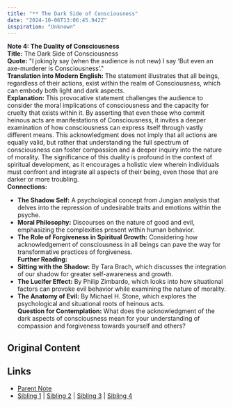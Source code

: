 ```yaml
---
title: "** The Dark Side of Consciousness"
date: "2024-10-06T13:06:45.942Z"
inspiration: "Unknown"
---
```


  
**Note 4: The Duality of Consciousness**  
**Title:** The Dark Side of Consciousness  
**Quote:** "I jokingly say (when the audience is not new) I say ‘But even an axe-murderer is Consciousness’."  
**Translation into Modern English:** The statement illustrates that all beings, regardless of their actions, exist within the realm of Consciousness, which can embody both light and dark aspects.  
**Explanation:** This provocative statement challenges the audience to consider the moral implications of consciousness and the capacity for cruelty that exists within it. By asserting that even those who commit heinous acts are manifestations of Consciousness, it invites a deeper examination of how consciousness can express itself through vastly different means. This acknowledgment does not imply that all actions are equally valid, but rather that understanding the full spectrum of consciousness can foster compassion and a deeper inquiry into the nature of morality. The significance of this duality is profound in the context of spiritual development, as it encourages a holistic view wherein individuals must confront and integrate all aspects of their being, even those that are darker or more troubling.  
**Connections:**  
- **The Shadow Self:** A psychological concept from Jungian analysis that delves into the repression of undesirable traits and emotions within the psyche.  
- **Moral Philosophy:** Discourses on the nature of good and evil, emphasizing the complexities present within human behavior.  
- **The Role of Forgiveness in Spiritual Growth:** Considering how acknowledgement of consciousness in all beings can pave the way for transformative practices of forgiveness.  
**Further Reading:**  
- **Sitting with the Shadow:** By Tara Brach, which discusses the integration of our shadow for greater self-awareness and growth.  
- **The Lucifer Effect:** By Philip Zimbardo, which looks into how situational factors can provoke evil behavior while examining the nature of morality.  
- **The Anatomy of Evil:** By Michael H. Stone, which explores the psychological and situational roots of heinous acts.  
**Question for Contemplation:** What does the acknowledgment of the dark aspects of consciousness mean for your understanding of compassion and forgiveness towards yourself and others?  


## Original Content



## Links

- [Parent Note](/parent-note.md)
- [Sibling 1](/zettel1.md) | [Sibling 2](/zettel2.md) | [Sibling 3](/zettel3.md) | [Sibling 4](/zettel4.md)
